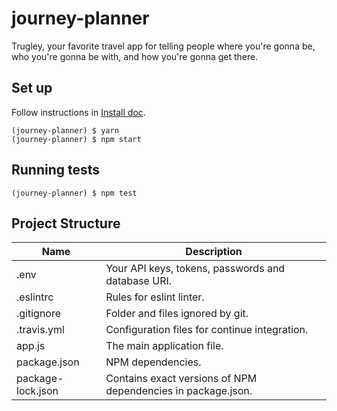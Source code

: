 # journey-planner
Trugley, your favorite travel app for telling people where you're gonna be, who you're gonna be with, and how you're gonna get there.

Set up
------

Follow instructions in [Install doc](../INSTALL.md).

```
(journey-planner) $ yarn
(journey-planner) $ npm start
```

Running tests
-------------

```
(journey-planner) $ npm test
```

Project Structure
-----------------

| Name                               | Description                                                  |
| ---------------------------------- | ------------------------------------------------------------ |
| .env                               | Your API keys, tokens, passwords and database URI.           |
| .eslintrc                          | Rules for eslint linter.                                     |
| .gitignore                         | Folder and files ignored by git.                             |
| .travis.yml                        | Configuration files for continue integration.                |
| app.js                             | The main application file.                                   |
| package.json                       | NPM dependencies.                                            |
| package-lock.json                  | Contains exact versions of NPM dependencies in package.json. |

